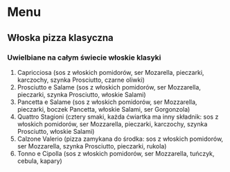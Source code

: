 # Menu

## Włoska pizza klasyczna

### Uwielbiane na całym świecie włoskie klasyki

1. Capricciosa (sos z włoskich pomidorów, ser Mozarella, pieczarki, karczochy, szynka Prosciutto, czarne oliwki)
2. Prosciutto e Salame (sos z włoskich pomidorów, ser Mozzarella, pieczarki, szynka Prosciutto, włoskie Salami)
3. Pancetta e Salame (sos z włoskich pomidorów, ser Mozzarella, pieczarki, boczek Pancetta, włoskie Salami, ser Gorgonzola)
4. Quattro Stagioni (cztery smaki, każda ćwiartka ma inny składnik: sos z włoskich pomidorów, ser Mozzarella, pieczarki, karczochy, szynka Prosciutto, włoskie Salami)
5. Calzone Valerio (pizza zamykana do środka: sos z włoskich pomidorów, ser Mozzarella, szynka Prosciutto, pieczarki, rukola)
6. Tonno e Cipolla (sos z włoskich pomidorów, ser Mozzarella, tuńczyk, cebula, kapary)
